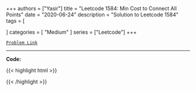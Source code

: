 
+++
authors = ["Yasir"]
title = "Leetcode 1584: Min Cost to Connect All Points"
date = "2020-06-24"
description = "Solution to Leetcode 1584"
tags = [
    
]
categories = [
    "Medium"
]
series = ["Leetcode"]
+++



[`Problem Link`](https://leetcode.com/problems/min-cost-to-connect-all-points/description/)

---

**Code:**

{{< highlight html >}}

{{< /highlight >}}

